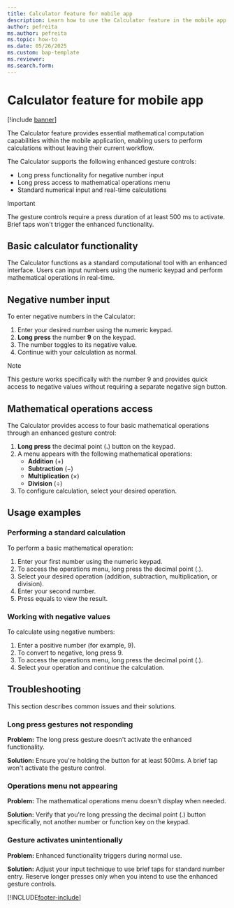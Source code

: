 ```yaml
---
title: Calculator feature for mobile app
description: Learn how to use the Calculator feature in the mobile app to perform mathematical calculations with enhanced gesture controls.
author: pefreita
ms.author: pefreita
ms.topic: how-to
ms.date: 05/26/2025
ms.custom: bap-template
ms.reviewer: 
ms.search.form: 
---
```


# Calculator feature for mobile app

[!include [banner](../includes/banner.md)]

The Calculator feature provides essential mathematical computation capabilities within the mobile application, enabling users to perform calculations without leaving their current workflow.

The Calculator supports the following enhanced gesture controls:

- Long press functionality for negative number input
- Long press access to mathematical operations menu
- Standard numerical input and real-time calculations

> [!IMPORTANT]
> The gesture controls require a press duration of at least 500 ms to activate. Brief taps won't trigger the enhanced functionality.

## <a name="basic-operations"></a>Basic calculator functionality

The Calculator functions as a standard computational tool with an enhanced interface. Users can input numbers using the numeric keypad and perform mathematical operations in real-time. 

## <a name="negative-numbers"></a>Negative number input

To enter negative numbers in the Calculator:

1. Enter your desired number using the numeric keypad.
1. **Long press** the number **9** on the keypad.
1. The number toggles to its negative value.
1. Continue with your calculation as normal.

> [!NOTE]
> This gesture works specifically with the number 9 and provides quick access to negative values without requiring a separate negative sign button.

## <a name="operations-menu"></a>Mathematical operations access

The Calculator provides access to four basic mathematical operations through an enhanced gesture control:

1. **Long press** the decimal point (**.**) button on the keypad.
1. A menu appears with the following mathematical operations:
   - **Addition** (+)
   - **Subtraction** (−)
   - **Multiplication** (×)
   - **Division** (÷)
1. To configure calculation, select your desired operation.

## <a name="usage-examples"></a>Usage examples

### Performing a standard calculation

To perform a basic mathematical operation:

1. Enter your first number using the numeric keypad.
1. To access the operations menu, long press the decimal point (.).
1. Select your desired operation (addition, subtraction, multiplication, or division).
1. Enter your second number.
1. Press equals to view the result.

### Working with negative values

To calculate using negative numbers:

1. Enter a positive number (for example, 9).
1. To convert to negative, long press 9.
1. To access the operations menu, long press the decimal point (.).
1. Select your operation and continue the calculation.

## Troubleshooting

This section describes common issues and their solutions.

### Long press gestures not responding

**Problem:** The long press gesture doesn't activate the enhanced functionality.

**Solution:** Ensure you're holding the button for at least 500ms. A brief tap won't activate the gesture control.

### Operations menu not appearing

**Problem:** The mathematical operations menu doesn't display when needed.

**Solution:** Verify that you're long pressing the decimal point (.) button specifically, not another number or function key on the keypad.

### Gesture activates unintentionally

**Problem:** Enhanced functionality triggers during normal use.

**Solution:** Adjust your input technique to use brief taps for standard number entry. Reserve longer presses only when you intend to use the enhanced gesture controls.
 

[!INCLUDE[footer-include](../../includes/footer-banner.md)]